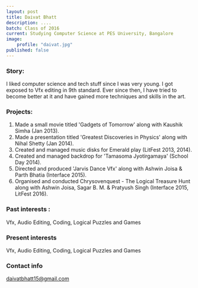 ```yaml
---
layout: post
title: Daivat Bhatt
description: ....
batch: Class of 2016
current: Studying Computer Science at PES University, Bangalore
image: 
    profile: "daivat.jpg"
published: false
---
```

### Story: 

I liked computer science and tech stuff since I was very young. I got exposed to Vfx editing in 9th standard. Ever since then, I have tried to become better at it and have gained more techniques and skills in the art. 

### Projects: 

1. Made a small movie titled 'Gadgets of Tomorrow' along with Kaushik Simha (Jan 2013).
2. Made a presentation titled 'Greatest Discoveries in Physics' along with Nihal Shetty (Jan 2014).
3. Created and managed music disks for Emerald play (LitFest 2013, 2014).
4. Created and managed backdrop for 'Tamasoma Jyotirgamaya' (School Day 2014).
5. Directed and produced 'Jarvis Dance Vfx' along with Ashwin Joisa & Parth Bhatia (Interface 2015).
6. Organised and conducted Chrysovenquest - The Logical Treasure Hunt along with Ashwin Joisa, Sagar B. M. & Pratyush Singh (Interface 2015, LitFest 2016).

### Past interests : 

Vfx, Audio Editing, Coding, Logical Puzzles and Games

### Present interests

Vfx, Audio Editing, Coding, Logical Puzzles and Games

### Contact info

daivatbhatt15@gmail.com
